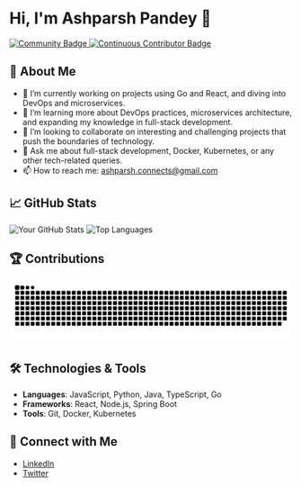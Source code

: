 # Hi, I'm Ashparsh Pandey 👋

<a href="https://meshery.layer5.io/user/756c3044-ee4f-4ad6-be15-27a7967724e7?tab=badges">
  <img src="https://badges.layer5.io/assets/badges/community/community.png" alt="Community Badge" width="250"/>
</a>

<a href="https://meshery.layer5.io/user/756c3044-ee4f-4ad6-be15-27a7967724e7?tab=badges">
  <img src="https://badges.layer5.io/assets/badges/continuous-contributor/continuous-contributor.png" alt="Continuous Contributor Badge" width="250"/>
</a>

## 🚀 About Me
- 🔭 I’m currently working on projects using Go and React, and diving into DevOps and microservices.
- 🌱 I’m learning more about DevOps practices, microservices architecture, and expanding my knowledge in full-stack development.
- 👯 I’m looking to collaborate on interesting and challenging projects that push the boundaries of technology.
- 💬 Ask me about full-stack development, Docker, Kubernetes, or any other tech-related queries.
- 📫 How to reach me: [ashparsh.connects@gmail.com](mailto:ashparsh.connects@gmail.com)

## 📈 GitHub Stats
![Your GitHub Stats](https://github-readme-stats.vercel.app/api?username=ashparshp&show_icons=true&count_private=true&hide_title=true)
![Top Languages](https://github-readme-stats.vercel.app/api/top-langs/?username=ashparshp&layout=compact)

## 🏆 Contributions
![GitHub Contribution Graph](https://raw.githubusercontent.com/Platane/snk/output/github-contribution-grid-snake.svg)

## 🛠️ Technologies & Tools
- **Languages**: JavaScript, Python, Java, TypeScript, Go
- **Frameworks**: React, Node.js, Spring Boot
- **Tools**: Git, Docker, Kubernetes

## 📣 Connect with Me
- [LinkedIn](https://www.linkedin.com/in/ashparsh/)
- [Twitter](https://x.com/ashparsh_)

